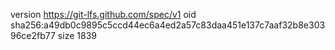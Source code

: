 version https://git-lfs.github.com/spec/v1
oid sha256:a49db0c9895c5ccd44ec6a4ed2a57c83daa451e137c7aaf32b8e30396ce2fb77
size 1839
